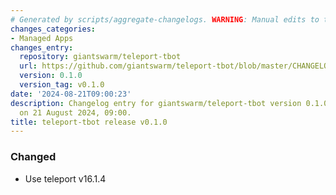 ```yaml
---
# Generated by scripts/aggregate-changelogs. WARNING: Manual edits to this files will be overwritten.
changes_categories:
- Managed Apps
changes_entry:
  repository: giantswarm/teleport-tbot
  url: https://github.com/giantswarm/teleport-tbot/blob/master/CHANGELOG.md#010---2024-08-21
  version: 0.1.0
  version_tag: v0.1.0
date: '2024-08-21T09:00:23'
description: Changelog entry for giantswarm/teleport-tbot version 0.1.0, published
  on 21 August 2024, 09:00.
title: teleport-tbot release v0.1.0
---
```


### Changed
- Use teleport v16.1.4
